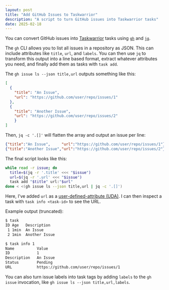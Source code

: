 ```yaml
---
layout: post
title: "Add GitHub Issues to Taskwarrior"
description: "A script to turn GitHub issues into Taskwarrior tasks"
date: 2025-02-18
---
```


You can convert GitHub issues into [Taskwarrior](https://taskwarrior.org/)
tasks using [`gh`](https://cli.github.com/) and [`jq`](https://jqlang.org/).

The `gh` CLI allows you to list all issues in a repository as JSON. This can include
attributes like `title`, `url`, and `labels`. You can then use `jq` to
transform this output into a line based format, extract whatever attributes
you need, and finally add them as tasks with `task add`.

The `gh issue ls --json title,url` outputs something like this:

```json
[
  {
    "title": "An Issue",
    "url": "https://github.com/user/repo/issues/1"
  },
  {
    "title": "Another Issue",
    "url": "https://github.com/user/repo/issues/2"
    }
]
```

Then, `jq -c '.[]'` will flatten the array and output an issue per line:

```json
{"title":"An Issue",     "url":"https://github.com/user/repo/issues/1"}
{"title":"Another Issue","url":"https://github.com/user/repo/issues/2"}
```

The final script looks like this: 

```bash
while read -r issue; do
  title=$(jq -r '.title' <<< "$issue")
  url=$(jq -r '.url' <<< "$issue")
  task add "$title" url:"$url"
done < <(gh issue ls --json title,url | jq -c '.[]')
```

Here, I've added `url` as a [user-defined-attribute (UDA)](https://taskwarrior.org/docs/udas/).
I can then inspect a task with `task info <task-id>` to see the URL.

Example output (truncated):

```bash
$ task
ID Age   Description 
 1 1min  An Issue
 2 1min  Another Issue

$ task info 1
Name          Value
ID            1
Description   An Issue
Status        Pending
URL           https://github.com/user/repo/issues/1
```

You can also turn issue labels into task tags by adding `labels` to the `gh issue` invocation, like `gh issue ls --json title,url,labels`.
